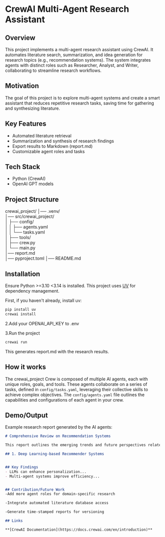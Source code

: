 # CrewAI Multi-Agent Research Assistant

## Overview
This project implements a multi-agent research assistant using CrewAI.
It automates literature search, summarization, and idea generation for research topics (e.g., recommendation systems).
The system integrates agents with distinct roles such as Researcher, Analyst, and Writer, collaborating to streamline research workflows.

## Motivation
The goal of this project is to explore multi-agent systems and create a smart assistant that reduces repetitive research tasks, saving time for gathering and synthesizing literature.

## Key Features
-  Automated literature retrieval 
-  Summarization and synthesis of research findings
- Export results to Markdown (report.md)
- Customizable agent roles and tasks

## Tech Stack
- Python (CrewAI)
- OpenAI GPT models

## Project Structure
crewai_project/
│── .venv/                 
│── src/crewai_project/     
│   ├── config/            
│   │   ├── agents.yaml    
│   │   └── tasks.yaml     
│   ├── tools/             
│   ├── crew.py            
│   └── main.py            
│── report.md               
│── pyproject.toml
│── README.md


## Installation
Ensure Python >=3.10 <3.14 is installed. This project uses [UV](https://docs.astral.sh/uv/) for dependency management.

First, if you haven't already, install uv:

```bash
pip install uv
crewai install
```

2.Add your OPENAI_API_KEY to .env

3.Run the project

```bash
crewai run
```
This generates report.md with the research results.


## How it works
The crewai_project Crew is composed of multiple AI agents, each with unique roles, goals, and tools. These agents collaborate on a series of tasks, defined in `config/tasks.yaml`, leveraging their collective skills to achieve complex objectives. The `config/agents.yaml` file outlines the capabilities and configurations of each agent in your crew.

## Demo/Output

Example research report generated by the AI agents:

```markdown
# Comprehensive Review on Recommendation Systems

This report outlines the emerging trends and future perspectives related to Recommendation Systems, as achieved from a range of sources.

## 1. Deep Learning-based Recommender Systems


## Key Findings
- LLMs can enhance personalization...
- Multi-agent systems improve efficiency...


## Contribution/Future Work
-Add more agent roles for domain-specific research

-Integrate automated literature database access

-Generate time-stamped reports for versioning

## Links

**[CrewAI Documentation](https://docs.crewai.com/en/introduction)**

